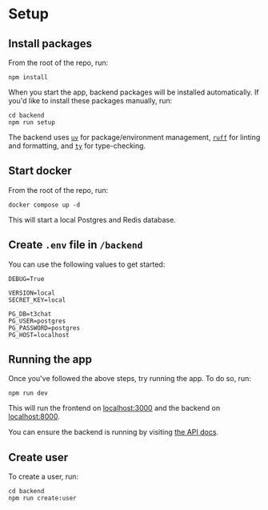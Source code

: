 # Setup

## Install packages

From the root of the repo, run:

```shell
npm install
```

When you start the app, backend packages will be installed automatically.
If you'd like to install these packages manually, run:

```shell
cd backend
npm run setup
```

The backend uses [`uv`](https://docs.astral.sh/uv/) for package/environment management, [`ruff`](https://docs.astral.sh/ruff/) for linting and formatting, and [`ty`](https://github.com/astral-sh/ty) for type-checking.

## Start docker

From the root of the repo, run:

```shell
docker compose up -d
```

This will start a local Postgres and Redis database.

## Create `.env` file in `/backend`

You can use the following values to get started:

```text
DEBUG=True

VERSION=local
SECRET_KEY=local

PG_DB=t3chat
PG_USER=postgres
PG_PASSWORD=postgres
PG_HOST=localhost
```

## Running the app

Once you've followed the above steps, try running the app.
To do so, run:

```shell
npm run dev
```

This will run the frontend on [localhost:3000](http://localhost:3000) and the backend on [localhost:8000](http://localhost:8000).

You can ensure the backend is running by visiting [the API docs](http://localhost:8000/api/docs).

## Create user

To create a user, run:

```shell
cd backend
npm run create:user
```
